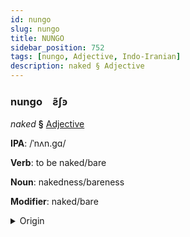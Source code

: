 ```yaml
---
id: nungo
slug: nungo
title: NUNGO
sidebar_position: 752
tags: [nungo, Adjective, Indo-Iranian]
description: naked § Adjective
---
```


### nungo&emsp;<span kind="abugida">ƨ̃ʃꜿ</span>

*naked* **§** [Adjective](../../tags/Adjective)

**IPA**: /ˈnʌn.gɑ/

**Verb**: to be naked/bare

**Noun**: nakedness/bareness

**Modifier**: naked/bare

<details>
    <summary>Origin</summary>
    Hindi नंगा naṅgā [nɐ̃ŋ.ɡäː]<br/>
    <em>Indo-Iranian Language Family</em>
</details>
